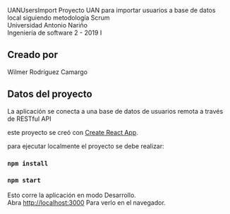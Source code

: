 UANUsersImport
Proyecto UAN para importar usuarios a base de datos local siguiendo metodología Scrum <br />
Universidad Antonio Nariño <br />
Ingeniería de software 2 - 2019 I

## Creado por
Wilmer Rodríguez Camargo

## Datos del proyecto

La aplicación se conecta a una base de datos de usuarios remota a través de RESTful API


este proyecto se creó con [Create React App](https://github.com/facebook/create-react-app).

para ejecutar localmente el proyecto se debe realizar:

### `npm install`

### `npm start`

Esto corre la aplicación en modo Desarrollo.<br>
Abra [http://localhost:3000](http://localhost:3000) Para verlo en el navegador.

